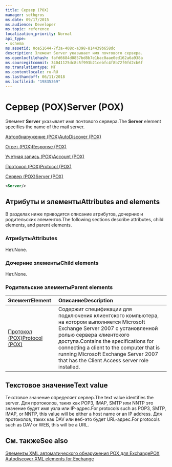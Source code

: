```yaml
---
title: Сервер (POX)
manager: sethgros
ms.date: 09/17/2015
ms.audience: Developer
ms.topic: reference
localization_priority: Normal
api_type:
- schema
ms.assetid: 0ce51644-7f3a-408c-a398-814439b658dc
description: Элемент Server указывает имя почтового сервера.
ms.openlocfilehash: fafd6684d0857bd8b7e1bac0aae0ed162a6a938a
ms.sourcegitcommit: 34041125dc8c5f993b21cebfc4f8b72f0fd2cb6f
ms.translationtype: MT
ms.contentlocale: ru-RU
ms.lasthandoff: 06/11/2018
ms.locfileid: "19835369"
---
```

# <a name="server-pox"></a><span data-ttu-id="fdb7b-103">Сервер (POX)</span><span class="sxs-lookup"><span data-stu-id="fdb7b-103">Server (POX)</span></span>

<span data-ttu-id="fdb7b-104">Элемент **Server** указывает имя почтового сервера.</span><span class="sxs-lookup"><span data-stu-id="fdb7b-104">The **Server** element specifies the name of the mail server.</span></span> 
  
[<span data-ttu-id="fdb7b-105">Автообнаружение (POX)</span><span class="sxs-lookup"><span data-stu-id="fdb7b-105">AutoDiscover (POX)</span></span>](autodiscover-pox.md)
  
[<span data-ttu-id="fdb7b-106">Ответ (POX)</span><span class="sxs-lookup"><span data-stu-id="fdb7b-106">Response (POX)</span></span>](response-pox.md)
  
[<span data-ttu-id="fdb7b-107">Учетная запись (POX)</span><span class="sxs-lookup"><span data-stu-id="fdb7b-107">Account (POX)</span></span>](account-pox.md)
  
[<span data-ttu-id="fdb7b-108">Протокол (POX)</span><span class="sxs-lookup"><span data-stu-id="fdb7b-108">Protocol (POX)</span></span>](protocol-pox.md)
  
[<span data-ttu-id="fdb7b-109">Сервер (POX)</span><span class="sxs-lookup"><span data-stu-id="fdb7b-109">Server (POX)</span></span>](server-pox.md)
  
```xml
<Server/>
```

## <a name="attributes-and-elements"></a><span data-ttu-id="fdb7b-110">Атрибуты и элементы</span><span class="sxs-lookup"><span data-stu-id="fdb7b-110">Attributes and elements</span></span>

<span data-ttu-id="fdb7b-111">В разделах ниже приводится описание атрибутов, дочерних и родительских элементов.</span><span class="sxs-lookup"><span data-stu-id="fdb7b-111">The following sections describe attributes, child elements, and parent elements.</span></span>
  
### <a name="attributes"></a><span data-ttu-id="fdb7b-112">Атрибуты</span><span class="sxs-lookup"><span data-stu-id="fdb7b-112">Attributes</span></span>

<span data-ttu-id="fdb7b-113">Нет.</span><span class="sxs-lookup"><span data-stu-id="fdb7b-113">None.</span></span>
  
### <a name="child-elements"></a><span data-ttu-id="fdb7b-114">Дочерние элементы</span><span class="sxs-lookup"><span data-stu-id="fdb7b-114">Child elements</span></span>

<span data-ttu-id="fdb7b-115">Нет.</span><span class="sxs-lookup"><span data-stu-id="fdb7b-115">None.</span></span>
  
### <a name="parent-elements"></a><span data-ttu-id="fdb7b-116">Родительские элементы</span><span class="sxs-lookup"><span data-stu-id="fdb7b-116">Parent elements</span></span>

|<span data-ttu-id="fdb7b-117">**Элемент**</span><span class="sxs-lookup"><span data-stu-id="fdb7b-117">**Element**</span></span>|<span data-ttu-id="fdb7b-118">**Описание**</span><span class="sxs-lookup"><span data-stu-id="fdb7b-118">**Description**</span></span>|
|:-----|:-----|
|[<span data-ttu-id="fdb7b-119">Протокол (POX)</span><span class="sxs-lookup"><span data-stu-id="fdb7b-119">Protocol (POX)</span></span>](protocol-pox.md) <br/> |<span data-ttu-id="fdb7b-120">Содержит спецификации для подключения клиентского компьютера, на котором выполняется Microsoft Exchange Server 2007 с установленной ролью сервера клиентского доступа.</span><span class="sxs-lookup"><span data-stu-id="fdb7b-120">Contains the specifications for connecting a client to the computer that is running Microsoft Exchange Server 2007 that has the Client Access server role installed.</span></span>  <br/> |
   
## <a name="text-value"></a><span data-ttu-id="fdb7b-121">Текстовое значение</span><span class="sxs-lookup"><span data-stu-id="fdb7b-121">Text value</span></span>

<span data-ttu-id="fdb7b-122">Текстовое значение определяет сервер.</span><span class="sxs-lookup"><span data-stu-id="fdb7b-122">The text value identifies the server.</span></span> <span data-ttu-id="fdb7b-123">Для протоколов, таких как POP3, IMAP, SMTP или NNTP это значение будет имя узла или IP-адрес.</span><span class="sxs-lookup"><span data-stu-id="fdb7b-123">For protocols such as POP3, SMTP, IMAP, or NNTP, this value will be either a host name or an IP address.</span></span> <span data-ttu-id="fdb7b-124">Для протоколов, таких как DAV или веб-это будет URL-адрес.</span><span class="sxs-lookup"><span data-stu-id="fdb7b-124">For protocols such as DAV or WEB, this will be a URL.</span></span>
  
## <a name="see-also"></a><span data-ttu-id="fdb7b-125">См. также</span><span class="sxs-lookup"><span data-stu-id="fdb7b-125">See also</span></span>



[<span data-ttu-id="fdb7b-126">Элементы XML автоматического обнаружения POX для Exchange</span><span class="sxs-lookup"><span data-stu-id="fdb7b-126">POX Autodiscover XML elements for Exchange</span></span>](pox-autodiscover-xml-elements-for-exchange.md)

